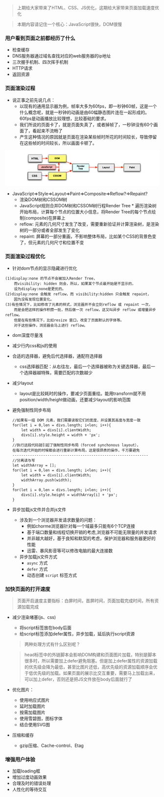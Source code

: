 > 上期给大家带来了HTML、CSS、JS优化，这期给大家带来页面加载速度优化

> 本期内容请记住一个核心：JavaScript很快，DOM很慢

### 用户看到页面之前都经历了什么
* 检查缓存
* DNS服务器通过域名查找对应的web服务器的ip地址
* 三次握手机制、四次挥手机制
* HTTP请求
* 返回资源

### 页面渲染过程
* 说正事之前先说几点：
	* 以现有的通用显示器为例，帧率大多为60fps，即一秒钟60帧，这是一个什么概念呢，就是一秒钟的动画是由60幅静态图片连在一起形成的。60fps是动画播放比较理想，比较基础的要求。
	* 我们所说的页面卡了，就是页面失真了，或者掉帧了，一秒钟没有60个画面了，看起来不流畅了
	* 产生这种情况的原因就是页面在渲染某些帧时所花的时间较长，导致停留在这些帧的时间较长，所以画面卡顿了。

![页面加载过程](../images/页面加载过程.png)

* JavaScript=>Style=>Layout=>Paint=>Composite=>Reflow?=>Repaint?
	* 渲染DOM树和CSSOM树
	* JavaScript规则合并DOM树和CSSOM树行程Render Tree	* 遍历渲染树开始布局，计算每个节点的位置大小信息，将Render Tree的每个节点绘制(composite)在屏幕上
	* reflow: 元素的几何尺寸发生了改变，需要重新验证并计算渲染树，是渲染树的一部分或者全部发生了变化
	* repaint: 屏幕的一部分重画，不影响整体布局，比如某个CSS的背景色变了，但元素的几何尺寸和位置不变

### 页面渲染过程优化

* 针对dom节点的显示隐藏进行优化

```
(1)display:none 的节点不会被加入Render Tree，
	而visibility: hidden 则会，所以，如果某个节点最开始是不显示的，
	设为display:none是更优的。
(2)display:none 会触发 reflow，而 visibility:hidden 只会触发 repaint，
	因为没有发现位置变化。
(3)有些情况下，比如修改了元素的样式，浏览器并不会立刻reflow 或 repaint 一次，
	而是会把这样的操作积攒一批，然后做一次 reflow，这又叫异步 reflow 或增量异步 reflow。
	但是在有些情况下，比如resize 窗口，改变了页面默认的字体等。
	对于这些操作，浏览器会马上进行 reflow。
```

* dom深度尽量浅
* 减少行内css和js的使用
* 合适的选择器，避免后代选择器，通配符选择器
	* css选择器匹配：从右往左，最后一个选择器被称为关键选择器，最后一个选择器越特殊，需要匹配的次数越少
* 减少layout
	* layout是比较耗时的操作，要减少页面重绘。能用transform就不用position/width/height做动画，还要减少layout的影响范围
* 避免强制性同步布局
	
	```
	//如果有一组 DOM 元素，我们需要读取它们的宽度，并设置其高度与宽度一致
	for(let i = 0,len = divs.length; i<len; i++){
	    let width = divs[i].clientWidth;
	    divs[i].style.height = width + 'px';
	}
	//执行这段代码就引起了强制性同步布局（forced synchonous layout），
	在每次迭代开始的时候都会进行重新计算布局，这是很昂贵的操作，千万要避免
	--------------------------------------------------------------
	//分离读与写
	let widthArray = [];
	for(let i = 0,len = divs.length; i<len; i++){
	    let width = divs[i].clientWidth;
	    widthArray.push(width);
	}
	for(let i = 0,len = divs.length; i<len; i++){
	    divs[i].style.height = widthArray[i] + 'px';
	}
	```
	
* 异步加载js文件并合并js文件
	* 涉及到一个浏览器并发请求数量的问题：
		* 例如chorme浏览器针对每一个域最多只能有6个TCP连接
		* 基于端口数量和线程切换开销的考虑,浏览器不可能无限量的并发请求
		* 并非越大越好，基于良知和默契的考虑，保护浏览器和服务器更好的性能
		* 迅雷、暴风影音等可以修改电脑的最大连接数
	* 异步加载js文件方式
		* `async` 方式
		* `defer` 方式
		* 动态创建 `script` 标签方式

### 加快页面的打开速度

> 页面开启速度主要指标：白屏时间，首屏时间，页面加载完成时间，所有资源加载完成

* 减少渲染堵塞(js、css)
	* 将script标签放在body后面
	* 给script标签添加defer属性，异步加载，延后执行script资源
	
	> 两种处理方式有什么区别呢？
	
	> head标签中的外链脚本会影响DOM构建和页面图片加载，特别是脚本很多时，所以需要加上defer避免阻塞。但是加上defer属性的资源加载的优先级会降为最低，甚至比图片还低，高优先级的资源加载顺序会优于低优先级的加载。如果页面的展示比交互重要，需要马上加载出来，可以加上defer，否则还是把JS文件放在body后面就行了
* 优化图片：
	* 使用响应式图片
	* 延时加载图片
	* 按需加载图片
	* 使用雪碧图，图标字体
	* 结合使用SVG图
* 压缩和缓存
	* gzip压缩、Cache-control、Etag
	
### 增强用户体验
* 加载loading框
* 增加过度动画效果
* 合理及时的错误处理
* 人性化的等待交互